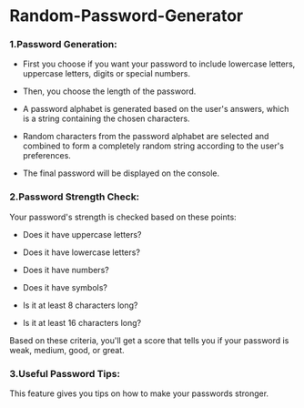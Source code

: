 # Random-Password-Generator


### 1.Password Generation:

* First you choose if you want your password to include lowercase letters, uppercase letters, digits or special numbers.

* Then, you choose the length of the password.

* A password alphabet is generated based on the user's answers, which is a string containing the chosen characters.

* Random characters from the password alphabet are selected and combined to form a completely random string according to the user's preferences.

* The final password will be displayed on the console.



### 2.Password Strength Check:

Your password's strength is checked based on these points:

* Does it have uppercase letters?

* Does it have lowercase letters?

* Does it have numbers?

* Does it have symbols?

* Is it at least 8 characters long?

* Is it at least 16 characters long?

Based on these criteria, you'll get a score that tells you if your password is weak, medium, good, or great.



### 3.Useful Password Tips:

This feature gives you tips on how to make your passwords stronger.
